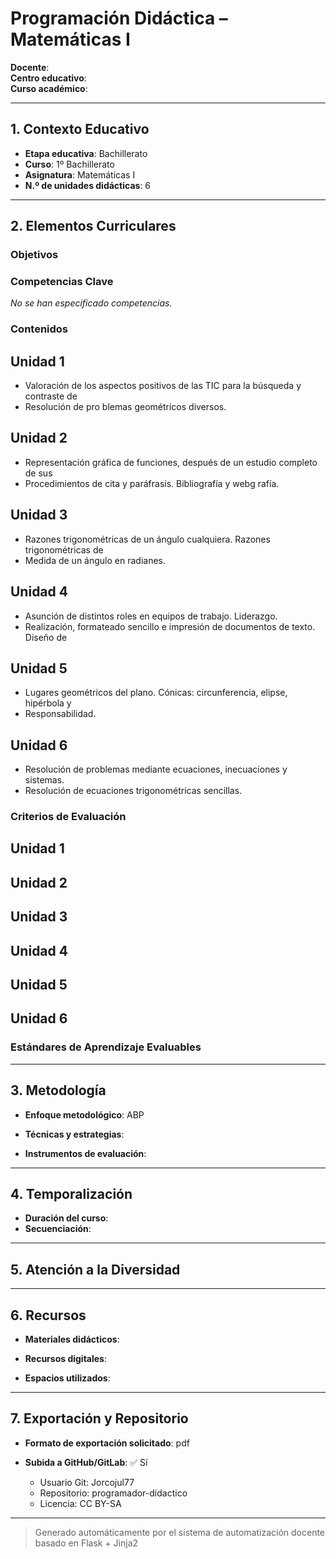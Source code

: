# Programación Didáctica – Matemáticas I

**Docente**:   
**Centro educativo**:   
**Curso académico**:   

---

## 1. Contexto Educativo

- **Etapa educativa**: Bachillerato
- **Curso**: 1º Bachillerato
- **Asignatura**: Matemáticas I
- **N.º de unidades didácticas**: 6

---

## 2. Elementos Curriculares

### Objetivos


### Competencias Clave

_No se han especificado competencias._


### Contenidos
## Unidad 1
- Valoración de los aspectos positivos de las TIC para la búsqueda y contraste de
- Resolución de pro blemas geométricos diversos.

## Unidad 2
- Representación gráfica de funciones, después de un estudio completo de sus
- Procedimientos de cita y paráfrasis. Bibliografía y webg rafía.

## Unidad 3
- Razones trigonométricas de un ángulo cualquiera. Razones trigonométricas de
- Medida de un ángulo en radianes.

## Unidad 4
- Asunción de distintos roles en equipos de trabajo. Liderazgo.
- Realización, formateado sencillo e impresión de documentos de texto. Diseño de

## Unidad 5
- Lugares geométricos del plano. Cónicas: circunferencia, elipse, hipérbola y
- Responsabilidad.

## Unidad 6
- Resolución de problemas mediante ecuaciones, inecuaciones y sistemas.
- Resolución de ecuaciones trigonométricas sencillas.

### Criterios de Evaluación
## Unidad 1


## Unidad 2


## Unidad 3


## Unidad 4


## Unidad 5


## Unidad 6


### Estándares de Aprendizaje Evaluables


---

## 3. Metodología

- **Enfoque metodológico**: ABP
- **Técnicas y estrategias**:  
  
- **Instrumentos de evaluación**: 

---

## 4. Temporalización

- **Duración del curso**: 
- **Secuenciación**:  
  

---

## 5. Atención a la Diversidad



---

## 6. Recursos

- **Materiales didácticos**:  
  
- **Recursos digitales**:  
  
- **Espacios utilizados**: 

---

## 7. Exportación y Repositorio

- **Formato de exportación solicitado**: pdf
- **Subida a GitHub/GitLab**: ✅ Sí

  - Usuario Git: Jorcojul77
  - Repositorio: programador-didactico
  - Licencia: CC BY-SA


---

> Generado automáticamente por el sistema de automatización docente basado en Flask + Jinja2